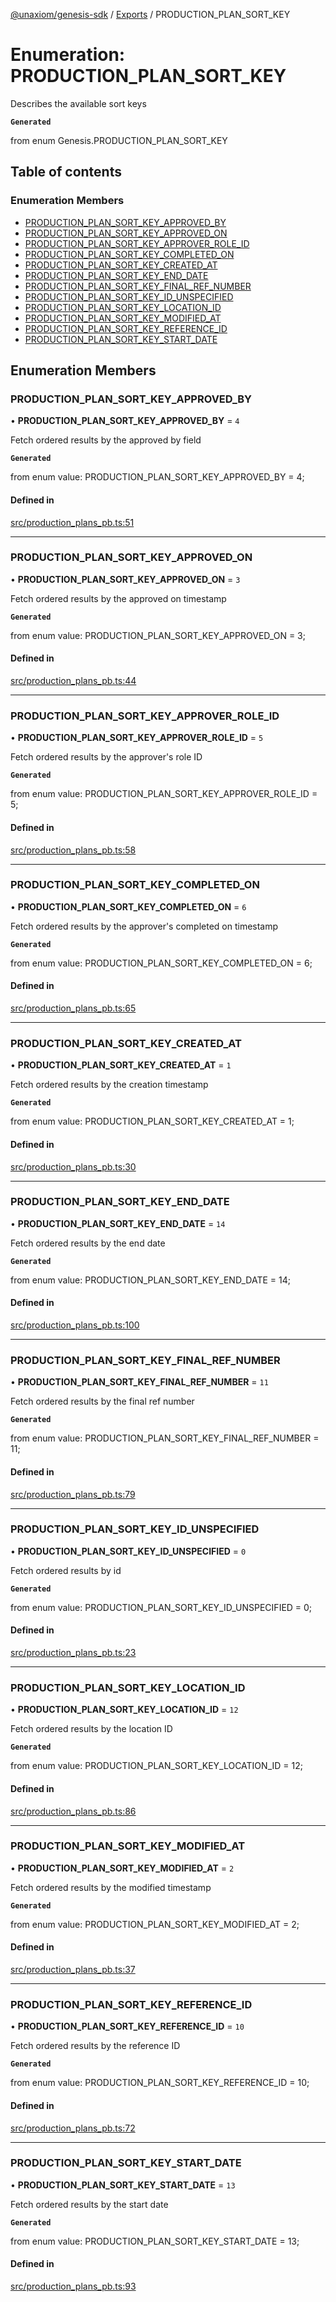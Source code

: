 [@unaxiom/genesis-sdk](../README.md) / [Exports](../modules.md) / PRODUCTION\_PLAN\_SORT\_KEY

# Enumeration: PRODUCTION\_PLAN\_SORT\_KEY

Describes the available sort keys

**`Generated`**

from enum Genesis.PRODUCTION_PLAN_SORT_KEY

## Table of contents

### Enumeration Members

- [PRODUCTION\_PLAN\_SORT\_KEY\_APPROVED\_BY](PRODUCTION_PLAN_SORT_KEY.md#production_plan_sort_key_approved_by)
- [PRODUCTION\_PLAN\_SORT\_KEY\_APPROVED\_ON](PRODUCTION_PLAN_SORT_KEY.md#production_plan_sort_key_approved_on)
- [PRODUCTION\_PLAN\_SORT\_KEY\_APPROVER\_ROLE\_ID](PRODUCTION_PLAN_SORT_KEY.md#production_plan_sort_key_approver_role_id)
- [PRODUCTION\_PLAN\_SORT\_KEY\_COMPLETED\_ON](PRODUCTION_PLAN_SORT_KEY.md#production_plan_sort_key_completed_on)
- [PRODUCTION\_PLAN\_SORT\_KEY\_CREATED\_AT](PRODUCTION_PLAN_SORT_KEY.md#production_plan_sort_key_created_at)
- [PRODUCTION\_PLAN\_SORT\_KEY\_END\_DATE](PRODUCTION_PLAN_SORT_KEY.md#production_plan_sort_key_end_date)
- [PRODUCTION\_PLAN\_SORT\_KEY\_FINAL\_REF\_NUMBER](PRODUCTION_PLAN_SORT_KEY.md#production_plan_sort_key_final_ref_number)
- [PRODUCTION\_PLAN\_SORT\_KEY\_ID\_UNSPECIFIED](PRODUCTION_PLAN_SORT_KEY.md#production_plan_sort_key_id_unspecified)
- [PRODUCTION\_PLAN\_SORT\_KEY\_LOCATION\_ID](PRODUCTION_PLAN_SORT_KEY.md#production_plan_sort_key_location_id)
- [PRODUCTION\_PLAN\_SORT\_KEY\_MODIFIED\_AT](PRODUCTION_PLAN_SORT_KEY.md#production_plan_sort_key_modified_at)
- [PRODUCTION\_PLAN\_SORT\_KEY\_REFERENCE\_ID](PRODUCTION_PLAN_SORT_KEY.md#production_plan_sort_key_reference_id)
- [PRODUCTION\_PLAN\_SORT\_KEY\_START\_DATE](PRODUCTION_PLAN_SORT_KEY.md#production_plan_sort_key_start_date)

## Enumeration Members

### PRODUCTION\_PLAN\_SORT\_KEY\_APPROVED\_BY

• **PRODUCTION\_PLAN\_SORT\_KEY\_APPROVED\_BY** = ``4``

Fetch ordered results by the approved by field

**`Generated`**

from enum value: PRODUCTION_PLAN_SORT_KEY_APPROVED_BY = 4;

#### Defined in

[src/production_plans_pb.ts:51](https://github.com/Unaxiom/genesis-ts-sdk/blob/a265138/src/production_plans_pb.ts#L51)

___

### PRODUCTION\_PLAN\_SORT\_KEY\_APPROVED\_ON

• **PRODUCTION\_PLAN\_SORT\_KEY\_APPROVED\_ON** = ``3``

Fetch ordered results by the approved on timestamp

**`Generated`**

from enum value: PRODUCTION_PLAN_SORT_KEY_APPROVED_ON = 3;

#### Defined in

[src/production_plans_pb.ts:44](https://github.com/Unaxiom/genesis-ts-sdk/blob/a265138/src/production_plans_pb.ts#L44)

___

### PRODUCTION\_PLAN\_SORT\_KEY\_APPROVER\_ROLE\_ID

• **PRODUCTION\_PLAN\_SORT\_KEY\_APPROVER\_ROLE\_ID** = ``5``

Fetch ordered results by the approver's role ID

**`Generated`**

from enum value: PRODUCTION_PLAN_SORT_KEY_APPROVER_ROLE_ID = 5;

#### Defined in

[src/production_plans_pb.ts:58](https://github.com/Unaxiom/genesis-ts-sdk/blob/a265138/src/production_plans_pb.ts#L58)

___

### PRODUCTION\_PLAN\_SORT\_KEY\_COMPLETED\_ON

• **PRODUCTION\_PLAN\_SORT\_KEY\_COMPLETED\_ON** = ``6``

Fetch ordered results by the approver's completed on timestamp

**`Generated`**

from enum value: PRODUCTION_PLAN_SORT_KEY_COMPLETED_ON = 6;

#### Defined in

[src/production_plans_pb.ts:65](https://github.com/Unaxiom/genesis-ts-sdk/blob/a265138/src/production_plans_pb.ts#L65)

___

### PRODUCTION\_PLAN\_SORT\_KEY\_CREATED\_AT

• **PRODUCTION\_PLAN\_SORT\_KEY\_CREATED\_AT** = ``1``

Fetch ordered results by the creation timestamp

**`Generated`**

from enum value: PRODUCTION_PLAN_SORT_KEY_CREATED_AT = 1;

#### Defined in

[src/production_plans_pb.ts:30](https://github.com/Unaxiom/genesis-ts-sdk/blob/a265138/src/production_plans_pb.ts#L30)

___

### PRODUCTION\_PLAN\_SORT\_KEY\_END\_DATE

• **PRODUCTION\_PLAN\_SORT\_KEY\_END\_DATE** = ``14``

Fetch ordered results by the end date

**`Generated`**

from enum value: PRODUCTION_PLAN_SORT_KEY_END_DATE = 14;

#### Defined in

[src/production_plans_pb.ts:100](https://github.com/Unaxiom/genesis-ts-sdk/blob/a265138/src/production_plans_pb.ts#L100)

___

### PRODUCTION\_PLAN\_SORT\_KEY\_FINAL\_REF\_NUMBER

• **PRODUCTION\_PLAN\_SORT\_KEY\_FINAL\_REF\_NUMBER** = ``11``

Fetch ordered results by the final ref number

**`Generated`**

from enum value: PRODUCTION_PLAN_SORT_KEY_FINAL_REF_NUMBER = 11;

#### Defined in

[src/production_plans_pb.ts:79](https://github.com/Unaxiom/genesis-ts-sdk/blob/a265138/src/production_plans_pb.ts#L79)

___

### PRODUCTION\_PLAN\_SORT\_KEY\_ID\_UNSPECIFIED

• **PRODUCTION\_PLAN\_SORT\_KEY\_ID\_UNSPECIFIED** = ``0``

Fetch ordered results by id

**`Generated`**

from enum value: PRODUCTION_PLAN_SORT_KEY_ID_UNSPECIFIED = 0;

#### Defined in

[src/production_plans_pb.ts:23](https://github.com/Unaxiom/genesis-ts-sdk/blob/a265138/src/production_plans_pb.ts#L23)

___

### PRODUCTION\_PLAN\_SORT\_KEY\_LOCATION\_ID

• **PRODUCTION\_PLAN\_SORT\_KEY\_LOCATION\_ID** = ``12``

Fetch ordered results by the location ID

**`Generated`**

from enum value: PRODUCTION_PLAN_SORT_KEY_LOCATION_ID = 12;

#### Defined in

[src/production_plans_pb.ts:86](https://github.com/Unaxiom/genesis-ts-sdk/blob/a265138/src/production_plans_pb.ts#L86)

___

### PRODUCTION\_PLAN\_SORT\_KEY\_MODIFIED\_AT

• **PRODUCTION\_PLAN\_SORT\_KEY\_MODIFIED\_AT** = ``2``

Fetch ordered results by the modified timestamp

**`Generated`**

from enum value: PRODUCTION_PLAN_SORT_KEY_MODIFIED_AT = 2;

#### Defined in

[src/production_plans_pb.ts:37](https://github.com/Unaxiom/genesis-ts-sdk/blob/a265138/src/production_plans_pb.ts#L37)

___

### PRODUCTION\_PLAN\_SORT\_KEY\_REFERENCE\_ID

• **PRODUCTION\_PLAN\_SORT\_KEY\_REFERENCE\_ID** = ``10``

Fetch ordered results by the reference ID

**`Generated`**

from enum value: PRODUCTION_PLAN_SORT_KEY_REFERENCE_ID = 10;

#### Defined in

[src/production_plans_pb.ts:72](https://github.com/Unaxiom/genesis-ts-sdk/blob/a265138/src/production_plans_pb.ts#L72)

___

### PRODUCTION\_PLAN\_SORT\_KEY\_START\_DATE

• **PRODUCTION\_PLAN\_SORT\_KEY\_START\_DATE** = ``13``

Fetch ordered results by the start date

**`Generated`**

from enum value: PRODUCTION_PLAN_SORT_KEY_START_DATE = 13;

#### Defined in

[src/production_plans_pb.ts:93](https://github.com/Unaxiom/genesis-ts-sdk/blob/a265138/src/production_plans_pb.ts#L93)
